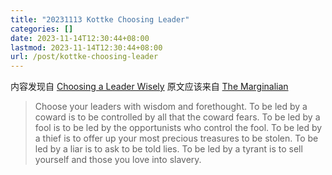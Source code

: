 ```yaml
---
title: "20231113 Kottke Choosing Leader"
categories: []
date: 2023-11-14T12:30:44+08:00
lastmod: 2023-11-14T12:30:44+08:00
url: /post/kottke-choosing-leader
---
```


内容发现自 [Choosing a Leader Wisely](https://kottke.org/23/11/choosing-a-leader-wisely)
原文应该来自 [The Marginalian](https://www.themarginalian.org/2020/08/23/octavia-butler-parable-leaders/)

> Choose your leaders with wisdom and forethought.
> To be led by a coward is to be controlled by all that the coward fears.
> To be led by a fool is to be led by the opportunists who control the fool.
> To be led by a thief is to offer up your most precious treasures to be stolen.
> To be led by a liar is to ask to be told lies.
> To be led by a tyrant is to sell yourself and those you love into slavery.
